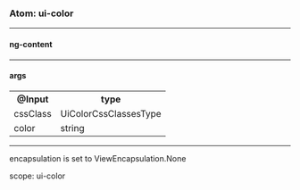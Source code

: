 

### Atom: ui-color

----

#### ng-content

----

#### args

<table>
<tr>
  <th>@Input</th>
  <th>type</th>
</tr>
<tr>
  <td>cssClass</td>
  <td>UiColorCssClassesType</td>
</tr>
<tr>
  <td>color</td>
  <td>string</td>
</tr>
</table>

----

encapsulation is set to ViewEncapsulation.None 

scope: ui-color


